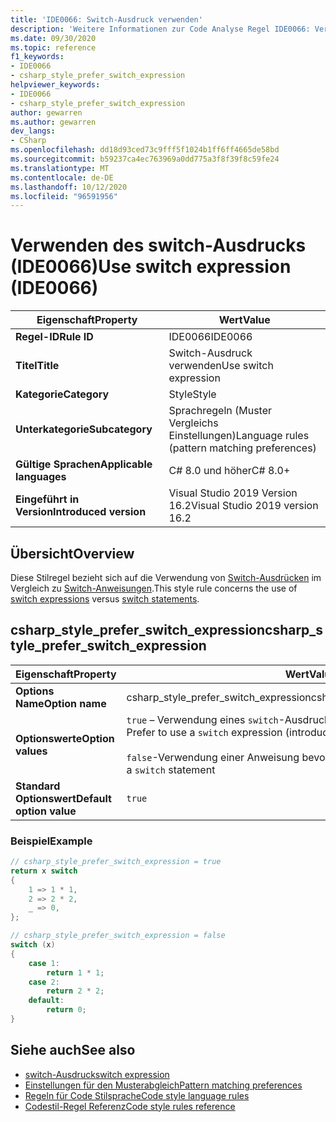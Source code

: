 ```yaml
---
title: 'IDE0066: Switch-Ausdruck verwenden'
description: 'Weitere Informationen zur Code Analyse Regel IDE0066: Verwenden des switch-Ausdrucks'
ms.date: 09/30/2020
ms.topic: reference
f1_keywords:
- IDE0066
- csharp_style_prefer_switch_expression
helpviewer_keywords:
- IDE0066
- csharp_style_prefer_switch_expression
author: gewarren
ms.author: gewarren
dev_langs:
- CSharp
ms.openlocfilehash: dd18d93ced73c9fff5f1024b1ff6ff4665de58bd
ms.sourcegitcommit: b59237ca4ec763969a0dd775a3f8f39f8c59fe24
ms.translationtype: MT
ms.contentlocale: de-DE
ms.lasthandoff: 10/12/2020
ms.locfileid: "96591956"
---
```

# <a name="use-switch-expression-ide0066"></a><span data-ttu-id="aaf2a-103">Verwenden des switch-Ausdrucks (IDE0066)</span><span class="sxs-lookup"><span data-stu-id="aaf2a-103">Use switch expression (IDE0066)</span></span>

|<span data-ttu-id="aaf2a-104">Eigenschaft</span><span class="sxs-lookup"><span data-stu-id="aaf2a-104">Property</span></span>|<span data-ttu-id="aaf2a-105">Wert</span><span class="sxs-lookup"><span data-stu-id="aaf2a-105">Value</span></span>|
|-|-|
| <span data-ttu-id="aaf2a-106">**Regel-ID**</span><span class="sxs-lookup"><span data-stu-id="aaf2a-106">**Rule ID**</span></span> | <span data-ttu-id="aaf2a-107">IDE0066</span><span class="sxs-lookup"><span data-stu-id="aaf2a-107">IDE0066</span></span> |
| <span data-ttu-id="aaf2a-108">**Titel**</span><span class="sxs-lookup"><span data-stu-id="aaf2a-108">**Title**</span></span> | <span data-ttu-id="aaf2a-109">Switch-Ausdruck verwenden</span><span class="sxs-lookup"><span data-stu-id="aaf2a-109">Use switch expression</span></span> |
| <span data-ttu-id="aaf2a-110">**Kategorie**</span><span class="sxs-lookup"><span data-stu-id="aaf2a-110">**Category**</span></span> | <span data-ttu-id="aaf2a-111">Style</span><span class="sxs-lookup"><span data-stu-id="aaf2a-111">Style</span></span> |
| <span data-ttu-id="aaf2a-112">**Unterkategorie**</span><span class="sxs-lookup"><span data-stu-id="aaf2a-112">**Subcategory**</span></span> | <span data-ttu-id="aaf2a-113">Sprachregeln (Muster Vergleichs Einstellungen)</span><span class="sxs-lookup"><span data-stu-id="aaf2a-113">Language rules (pattern matching preferences)</span></span> |
| <span data-ttu-id="aaf2a-114">**Gültige Sprachen**</span><span class="sxs-lookup"><span data-stu-id="aaf2a-114">**Applicable languages**</span></span> | <span data-ttu-id="aaf2a-115">C# 8.0 und höher</span><span class="sxs-lookup"><span data-stu-id="aaf2a-115">C# 8.0+</span></span> |
| <span data-ttu-id="aaf2a-116">**Eingeführt in Version**</span><span class="sxs-lookup"><span data-stu-id="aaf2a-116">**Introduced version**</span></span> | <span data-ttu-id="aaf2a-117">Visual Studio 2019 Version 16.2</span><span class="sxs-lookup"><span data-stu-id="aaf2a-117">Visual Studio 2019 version 16.2</span></span> |

## <a name="overview"></a><span data-ttu-id="aaf2a-118">Übersicht</span><span class="sxs-lookup"><span data-stu-id="aaf2a-118">Overview</span></span>

<span data-ttu-id="aaf2a-119">Diese Stilregel bezieht sich auf die Verwendung von [Switch-Ausdrücken](../../../csharp/language-reference/operators/switch-expression.md) im Vergleich zu [Switch-Anweisungen](../../../csharp/language-reference/keywords/switch.md).</span><span class="sxs-lookup"><span data-stu-id="aaf2a-119">This style rule concerns the use of [switch expressions](../../../csharp/language-reference/operators/switch-expression.md) versus [switch statements](../../../csharp/language-reference/keywords/switch.md).</span></span>

## <a name="csharp_style_prefer_switch_expression"></a><span data-ttu-id="aaf2a-120">csharp_style_prefer_switch_expression</span><span class="sxs-lookup"><span data-stu-id="aaf2a-120">csharp_style_prefer_switch_expression</span></span>

|<span data-ttu-id="aaf2a-121">Eigenschaft</span><span class="sxs-lookup"><span data-stu-id="aaf2a-121">Property</span></span>|<span data-ttu-id="aaf2a-122">Wert</span><span class="sxs-lookup"><span data-stu-id="aaf2a-122">Value</span></span>|
|-|-|
| <span data-ttu-id="aaf2a-123">**Options Name**</span><span class="sxs-lookup"><span data-stu-id="aaf2a-123">**Option name**</span></span> | <span data-ttu-id="aaf2a-124">csharp_style_prefer_switch_expression</span><span class="sxs-lookup"><span data-stu-id="aaf2a-124">csharp_style_prefer_switch_expression</span></span> |
| <span data-ttu-id="aaf2a-125">**Optionswerte**</span><span class="sxs-lookup"><span data-stu-id="aaf2a-125">**Option values**</span></span> | <span data-ttu-id="aaf2a-126">`true` – Verwendung eines `switch`-Ausdrucks (eingeführt bei C# 8.0)</span><span class="sxs-lookup"><span data-stu-id="aaf2a-126">`true` - Prefer to use a `switch` expression (introduced with C# 8.0)</span></span><br /><br /><span data-ttu-id="aaf2a-127">`false`-Verwendung einer Anweisung bevorzugen `switch`</span><span class="sxs-lookup"><span data-stu-id="aaf2a-127">`false` - Prefer to use a `switch` statement</span></span> |
| <span data-ttu-id="aaf2a-128">**Standard Optionswert**</span><span class="sxs-lookup"><span data-stu-id="aaf2a-128">**Default option value**</span></span> | `true` |

### <a name="example"></a><span data-ttu-id="aaf2a-129">Beispiel</span><span class="sxs-lookup"><span data-stu-id="aaf2a-129">Example</span></span>

```csharp
// csharp_style_prefer_switch_expression = true
return x switch
{
    1 => 1 * 1,
    2 => 2 * 2,
    _ => 0,
};

// csharp_style_prefer_switch_expression = false
switch (x)
{
    case 1:
        return 1 * 1;
    case 2:
        return 2 * 2;
    default:
        return 0;
}
```

## <a name="see-also"></a><span data-ttu-id="aaf2a-130">Siehe auch</span><span class="sxs-lookup"><span data-stu-id="aaf2a-130">See also</span></span>

- [<span data-ttu-id="aaf2a-131">switch-Ausdruck</span><span class="sxs-lookup"><span data-stu-id="aaf2a-131">switch expression</span></span>](../../../csharp/language-reference/operators/switch-expression.md)
- [<span data-ttu-id="aaf2a-132">Einstellungen für den Musterabgleich</span><span class="sxs-lookup"><span data-stu-id="aaf2a-132">Pattern matching preferences</span></span>](pattern-matching-preferences.md)
- [<span data-ttu-id="aaf2a-133">Regeln für Code Stilsprache</span><span class="sxs-lookup"><span data-stu-id="aaf2a-133">Code style language rules</span></span>](language-rules.md)
- [<span data-ttu-id="aaf2a-134">Codestil-Regel Referenz</span><span class="sxs-lookup"><span data-stu-id="aaf2a-134">Code style rules reference</span></span>](index.md)
